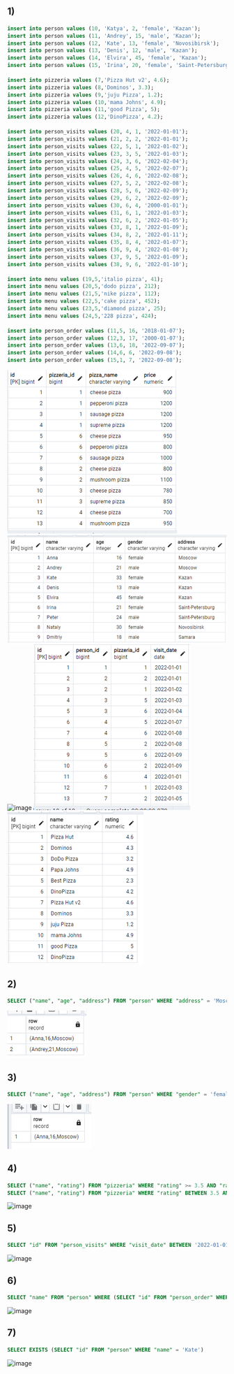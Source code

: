 ## 1)
```sql
insert into person values (10, 'Katya', 2, 'female', 'Kazan');
insert into person values (11, 'Andrey', 15, 'male', 'Kazan');
insert into person values (12, 'Kate', 13, 'female', 'Novosibirsk');
insert into person values (13, 'Denis', 12, 'male', 'Kazan');
insert into person values (14, 'Elvira', 45, 'female', 'Kazan');
insert into person values (15, 'Irina', 20, 'female', 'Saint-Petersburg');

insert into pizzeria values (7,'Pizza Hut v2', 4.6);
insert into pizzeria values (8,'Dominos', 3.3);
insert into pizzeria values (9,'juju Pizza', 1.2);
insert into pizzeria values (10,'mama Johns', 4.9);
insert into pizzeria values (11,'good Pizza', 5);
insert into pizzeria values (12,'DinoPizza', 4.2);

insert into person_visits values (20, 4, 1, '2022-01-01');
insert into person_visits values (21, 2, 2, '2022-01-01');
insert into person_visits values (22, 5, 1, '2022-01-02');
insert into person_visits values (23, 3, 5, '2022-01-03');
insert into person_visits values (24, 3, 6, '2022-02-04');
insert into person_visits values (25, 4, 5, '2022-02-07');
insert into person_visits values (26, 4, 6, '2022-02-08');
insert into person_visits values (27, 5, 2, '2022-02-08');
insert into person_visits values (28, 5, 6, '2022-02-09');
insert into person_visits values (29, 6, 2, '2022-02-09');
insert into person_visits values (30, 6, 4, '2000-01-01');
insert into person_visits values (31, 6, 1, '2022-01-03');
insert into person_visits values (32, 6, 2, '2022-01-05');
insert into person_visits values (33, 8, 1, '2022-01-09');
insert into person_visits values (34, 8, 2, '2022-01-11');
insert into person_visits values (35, 8, 4, '2022-01-07');
insert into person_visits values (36, 9, 4, '2022-01-08');
insert into person_visits values (37, 9, 5, '2022-01-09');
insert into person_visits values (38, 9, 6, '2022-01-10');

insert into menu values (19,5,'italio pizza', 41);
insert into menu values (20,5,'dodo pizza', 212);
insert into menu values (21,5,'nike pizza', 112);
insert into menu values (22,5,'cake pizza', 452);
insert into menu values (23,5,'diamond pizza', 25);
insert into menu values (24,5,'228 pizza', 424);

insert into person_order values (11,5, 16, '2018-01-07');
insert into person_order values (12,3, 17, '2000-01-07');
insert into person_order values (13,6, 18, '2022-09-07');
insert into person_order values (14,6, 6, '2022-09-08');
insert into person_order values (15,1, 7, '2022-09-08');

```
![результат1](/3/1.png)
![результат2](/3/2.png)
![image](https://github.com/b0ryakha/SQL/assets/47691726/4e069555-c10b-4fc0-b2f3-0ea1ae2a58fc)
![результат2](/3/4.png)
![результат2](/3/5.png)

## 2)
```sql
SELECT ("name", "age", "address") FROM "person" WHERE "address" = 'Moscow'
```
![результат1](/3/6.png)

## 3)
```sql
SELECT ("name", "age", "address") FROM "person" WHERE "gender" = 'female' and "address" = 'Moscow' ORDER BY "name"
```
![результат1](/3/7.png)

## 4)
```sql
SELECT ("name", "rating") FROM "pizzeria" WHERE "rating" >= 3.5 AND "rating" <= 5 ORDER BY "rating"
SELECT ("name", "rating") FROM "pizzeria" WHERE "rating" BETWEEN 3.5 AND 5
```
![image](https://github.com/b0ryakha/SQL/assets/47691726/fbea0d30-d201-4aba-81f5-a9961b21b367)

## 5)
```sql
SELECT "id" FROM "person_visits" WHERE "visit_date" BETWEEN '2022-01-01' and '2022-01-06' OR "pizzeria_id" = 2 ORDER BY "id"
```
![image](https://github.com/b0ryakha/SQL/assets/47691726/d9031e6f-06ad-4fcf-b75d-bdda4fb03ac4)

## 6)
```sql
SELECT "name" FROM "person" WHERE (SELECT "id" FROM "person_order" WHERE "menu_id" = 3) = "id"
```
![image](https://github.com/b0ryakha/SQL/assets/47691726/0fe08257-17cf-473c-ac0a-fc3a1899a75f)


## 7)
```sql
SELECT EXISTS (SELECT "id" FROM "person" WHERE "name" = 'Kate')
```
![image](https://github.com/b0ryakha/SQL/assets/47691726/f9c432f5-9ddf-4738-88bf-d5d784ccc21f)

